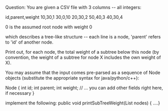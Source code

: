 Question: You are given a CSV file with 3 columns -- all integers: 

id,parent,weight 
10,30,1 
30,0,10 
20,30,2 
50,40,3 
40,30,4 

0 is the assumed root node with weight 0 

which describes a tree-like structure -- each line is a node, 'parent' refers to 'id' of another node. 

Print out, for each node, the total weight of a subtree below this node (by convention, the weight of a subtree for node X includes the own weight of X). 

You may assume that the input comes pre-parsed as a sequence of Node objects 
(substitute the appropriate syntax for java/python/c++): 

Node { 
int id; 
int parent; 
int weight; 
// ... you can add other fields right here, if necessary 
} 

implement the following: 
public void printSubTreeWeight(List<Node> nodes) { 
....}